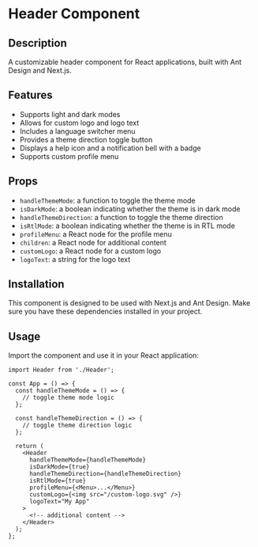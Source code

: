 # **Header Component**

## **Description**

A customizable header component for React applications, built with Ant Design and Next.js.

## **Features**

- Supports light and dark modes
- Allows for custom logo and logo text
- Includes a language switcher menu
- Provides a theme direction toggle button
- Displays a help icon and a notification bell with a badge
- Supports custom profile menu

## **Props**

- `handleThemeMode`: a function to toggle the theme mode
- `isDarkMode`: a boolean indicating whether the theme is in dark mode
- `handleThemeDirection`: a function to toggle the theme direction
- `isRtlMode`: a boolean indicating whether the theme is in RTL mode
- `profileMenu`: a React node for the profile menu
- `children`: a React node for additional content
- `customLogo`: a React node for a custom logo
- `logoText`: a string for the logo text

## **Installation**

This component is designed to be used with Next.js and Ant Design. Make sure you have these dependencies installed in your project.

## **Usage**

Import the component and use it in your React application:

```typescriptreact
import Header from './Header';

const App = () => {
  const handleThemeMode = () => {
    // toggle theme mode logic
  };

  const handleThemeDirection = () => {
    // toggle theme direction logic
  };

  return (
    <Header
      handleThemeMode={handleThemeMode}
      isDarkMode={true}
      handleThemeDirection={handleThemeDirection}
      isRtlMode={true}
      profileMenu={<Menu>...</Menu>}
      customLogo={<img src="/custom-logo.svg" />}
      logoText="My App"
    >
      <!-- additional content -->
    </Header>
  );
};

```
